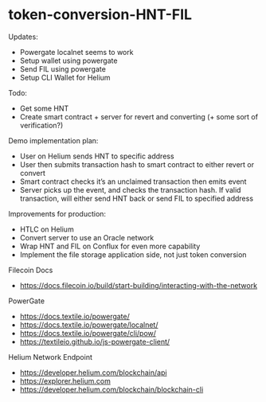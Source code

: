 # token-conversion-HNT-FIL

Updates:
- Powergate localnet seems to work
- Setup wallet using powergate
- Send FIL using powergate
- Setup CLI Wallet for Helium

Todo:
- Get some HNT
- Create smart contract + server for revert and converting (+ some sort of verification?)

Demo implementation plan:
- User on Helium sends HNT to specific address
- User then submits transaction hash to smart contract to either revert or convert
- Smart contract checks it’s an unclaimed transaction then emits event
- Server picks up the event, and checks the transaction hash. If valid transaction, will either send HNT back or send FIL to specified address

Improvements for production:
- HTLC on Helium
- Convert server to use an Oracle network
- Wrap HNT and FIL on Conflux for even more capability
- Implement the file storage application side, not just token conversion

Filecoin Docs
- https://docs.filecoin.io/build/start-building/interacting-with-the-network

PowerGate
- https://docs.textile.io/powergate/
- https://docs.textile.io/powergate/localnet/
- https://docs.textile.io/powergate/cli/pow/
- https://textileio.github.io/js-powergate-client/

Helium Network Endpoint
- https://developer.helium.com/blockchain/api
- https://explorer.helium.com
- https://developer.helium.com/blockchain/blockchain-cli
